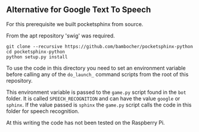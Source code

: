 ## Alternative for Google Text To Speech

For this prerequisite we built pocketsphinx from source.

From the apt repository 'swig' was required.
````
git clone --recursive https://github.com/bambocher/pocketsphinx-python
cd pocketsphinx-python
python setup.py install
````

To use the code in this directory you need to set an environment variable before calling any of the `do_launch_` command scripts from the root of this repository.

This environment variable is passed to the `game.py` script found in the `bot` folder.
It is called `SPEECH_RECOGNITION` and can have the value `google` or `sphinx`.
If the value passed is `sphinx` the `game.py` script calls the code in this folder for speech recognition. 

At this writing the code has not been tested on the Raspberry Pi.